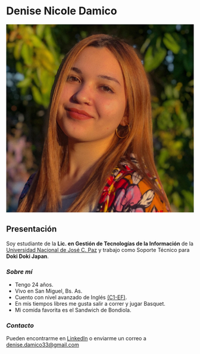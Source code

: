 # Denise Nicole Damico

![Yo](./imagenes/DND.jpg "Esta soy yo")

## **Presentación**
Soy estudiante de la **Lic. en Gestión de Tecnologías de la Información** de la [Universidad Nacional de José C. Paz](www.unpaz.edu.ar) y trabajo como Soporte Técnico para **Doki Doki Japan**.

### *Sobre mí*

- Tengo 24 años.
- Vivo en San Miguel, Bs. As.
- Cuento con nivel avanzado de Inglés [(C1-EF)](https://www.efset.org/cert/Dk3yYU).
- En mis tiempos libres me gusta salir a correr y jugar Basquet.
- Mi comida favorita es el Sandwich de Bondiola.

### *Contacto*
Pueden encontrarme en [LinkedIn](https://www.linkedin.com/in/denisedamico98/) o enviarme un correo a denise.damico33@gmail.com